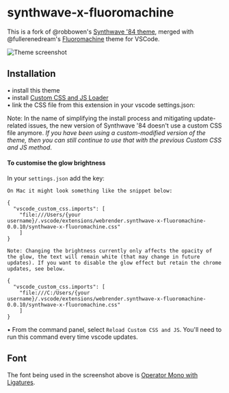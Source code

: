 # synthwave-x-fluoromachine
This is a fork of @robbowen's [Synthwave '84 theme](https://marketplace.visualstudio.com/items?itemName=RobbOwen.synthwave-vscode), merged with @fullerenedream's [Fluoromachine](https://colorsublime.github.io/themes/FluoroMachine/) theme for VSCode. 

![Theme screenshot](https://repository-images.githubusercontent.com/184457193/69dcff00-14d2-11ea-90e1-4bdf6fef80ca)

## Installation 

• install this theme  
• install [Custom CSS and JS Loader](https://marketplace.visualstudio.com/items?itemName=be5invis.vscode-custom-css)  
• link the CSS file from this extension in your vscode settings.json: 


Note: In the name of simplifying the install process and mitigating update-related issues, the new version of Synthwave '84 doesn't use a custom CSS file anymore. _If you have been using a custom-modified version of the theme, then you can still continue to use that with the previous Custom CSS and JS method_.

#### To customise the glow brightness
In your `settings.json` add the key:
```
On Mac it might look something like the snippet below:

{
  "vscode_custom_css.imports": [
    "file:///Users/{your username}/.vscode/extensions/webrender.synthwave-x-fluoromachine-0.0.10/synthwave-x-fluoromachine.css"
    ]
}

Note: Changing the brightness currently only affects the opacity of the glow, the text will remain white (that may change in future updates). If you want to disable the glow effect but retain the chrome updates, see below.

{
  "vscode_custom_css.imports": [
    "file:///C:/Users/{your username}/.vscode/extensions/webrender.synthwave-x-fluoromachine-0.0.10/synthwave-x-fluoromachine.css"
    ]
}
```
• From the command panel, select `Reload Custom CSS and JS`. You'll need to run this command every time vscode updates.

## Font
The font being used in the screenshot above is [Operator Mono with Ligatures](https://github.com/kiliman/operator-mono-lig).
